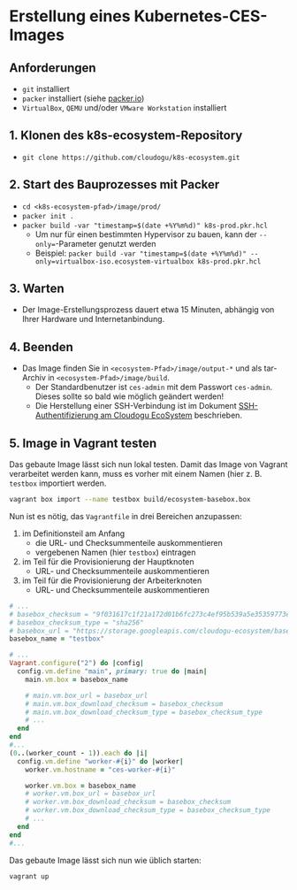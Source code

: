 # Erstellung eines Kubernetes-CES-Images

## Anforderungen

- `git` installiert
- `packer` installiert (siehe [packer.io](https://www.packer.io/))
- `VirtualBox`, `QEMU` und/oder `VMware Workstation` installiert

## 1. Klonen des k8s-ecosystem-Repository

- `git clone https://github.com/cloudogu/k8s-ecosystem.git`

## 2. Start des Bauprozesses mit Packer

- `cd <k8s-ecosystem-pfad>/image/prod/`
- `packer init .`
- `packer build -var "timestamp=$(date +%Y%m%d)" k8s-prod.pkr.hcl`
    - Um nur für einen bestimmten Hypervisor zu bauen, kann der `--only=`-Parameter genutzt werden
    - Beispiel: `packer build -var "timestamp=$(date +%Y%m%d)" --only=virtualbox-iso.ecosystem-virtualbox k8s-prod.pkr.hcl`

## 3. Warten

- Der Image-Erstellungsprozess dauert etwa 15 Minuten, abhängig von Ihrer Hardware und Internetanbindung.

## 4. Beenden

- Das Image finden Sie in `<ecosystem-Pfad>/image/output-*` und als tar-Archiv in `<ecosystem-Pfad>/image/build`.
    - Der Standardbenutzer ist `ces-admin` mit dem Passwort `ces-admin`. Dieses sollte so bald wie möglich geändert
      werden!
    - Die Herstellung einer SSH-Verbindung ist im
      Dokument [SSH-Authentifizierung am Cloudogu EcoSystem](../operations/ssh_authentication_de.md) beschrieben.

## 5. Image in Vagrant testen

Das gebaute Image lässt sich nun lokal testen. Damit das Image von Vagrant verarbeitet werden kann, muss es vorher mit einem Namen (hier z. B. `testbox` importiert werden.

```bash
vagrant box import --name testbox build/ecosystem-basebox.box
```

Nun ist es nötig, das `Vagrantfile` in drei Bereichen anzupassen:

1. im Definitionsteil am Anfang
   - die URL- und Checksummenteile auskommentieren
   - vergebenen Namen (hier `testbox`) eintragen
2. im Teil für die Provisionierung der Hauptknoten
   - URL- und Checksummenteile auskommentieren
3. im Teil für die Provisionierung der Arbeiterknoten
   - URL- und Checksummenteile auskommentieren

```ruby
# ...
# basebox_checksum = "9f031617c1f21a172d01b6fc273c4ef95b539a5e35359773eaebdcabdff2d00f"
# basebox_checksum_type = "sha256"
# basebox_url = "https://storage.googleapis.com/cloudogu-ecosystem/basebox-mn/" + basebox_version + "/basebox-mn-" + basebox_version + ".box"
basebox_name = "testbox"

# ...
Vagrant.configure("2") do |config|
  config.vm.define "main", primary: true do |main|
    main.vm.box = basebox_name

    # main.vm.box_url = basebox_url
    # main.vm.box_download_checksum = basebox_checksum
    # main.vm.box_download_checksum_type = basebox_checksum_type
    # ...
  end
end
#...
(0..(worker_count - 1)).each do |i|
  config.vm.define "worker-#{i}" do |worker|
    worker.vm.hostname = "ces-worker-#{i}"

    worker.vm.box = basebox_name
    # worker.vm.box_url = basebox_url
    # worker.vm.box_download_checksum = basebox_checksum
    # worker.vm.box_download_checksum_type = basebox_checksum_type
    # ...
  end
end
#...
```

Das gebaute Image lässt sich nun wie üblich starten:

```bash
vagrant up
```

